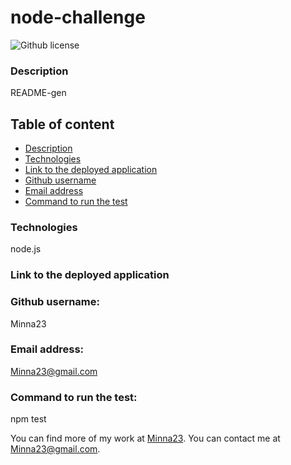 # node-challenge
  ![Github license](https://img.shields.io/badge/license-MIT-blue.svg)

  ### Description
  README-gen

  ## Table of content
  * [Description](#description)
  * [Technologies](#technologies)
  * [Link to the deployed application](#deployed)
  * [Github username](#github)
  * [Email address](#email)
  * [Command to run the test](#test)

  ### Technologies
  node.js

  ### Link to the deployed application
  

  ### Github username:
  Minna23

  ### Email address:
  Minna23@gmail.com

  ### Command to run the test:
  npm test


You can find more of my work at [Minna23](https:github.com/Minna23).
You can contact me at Minna23@gmail.com.
